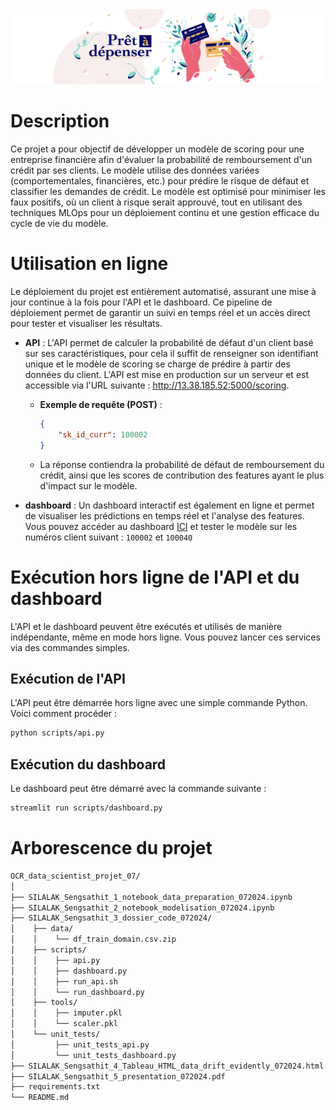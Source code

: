 <img src="https://raw.githubusercontent.com/Sengsathit/OCR_data_scientist_assets/main/header_pret_a_depenser.png" alt="Alternative text" />

# Description
Ce projet a pour objectif de développer un modèle de scoring pour une entreprise financière afin d'évaluer la probabilité de remboursement d'un crédit par ses clients. Le modèle utilise des données variées (comportementales, financières, etc.) pour prédire le risque de défaut et classifier les demandes de crédit. Le modèle est optimisé pour minimiser les faux positifs, où un client à risque serait approuvé, tout en utilisant des techniques MLOps pour un déploiement continu et une gestion efficace du cycle de vie du modèle.

# Utilisation en ligne

Le déploiement du projet est entièrement automatisé, assurant une mise à jour continue à la fois pour l'API et le dashboard. Ce pipeline de déploiement permet de garantir un suivi en temps réel et un accès direct pour tester et visualiser les résultats.

- **API** : L'API permet de calculer la probabilité de défaut d'un client basé sur ses caractéristiques, pour cela il suffit de renseigner son identifiant unique et le modèle de scoring se charge de prédire à partir des données du client.
L'API est mise en production sur un serveur et est accessible via l'URL suivante : http://13.38.185.52:5000/scoring.
    - **Exemple de requête (POST)** : 
      ```json
      {
          "sk_id_curr": 100002
      }
      ```
    - La réponse contiendra la probabilité de défaut de remboursement du crédit, ainsi que les scores de contribution des features ayant le plus d'impact sur le modèle.

- **dashboard** : Un dashboard interactif est également en ligne et permet de visualiser les prédictions en temps réel et l'analyse des features. Vous pouvez accéder au dashboard [ICI](http://13.38.185.52:8501) et tester le modèle sur les numéros client suivant : `100002` et `100040`

# Exécution hors ligne de l'API et du dashboard

L'API et le dashboard peuvent être exécutés et utilisés de manière indépendante, même en mode hors ligne. Vous pouvez lancer ces services via des commandes simples.

## Exécution de l'API

L'API peut être démarrée hors ligne avec une simple commande Python. Voici comment procéder :

```bash
python scripts/api.py
```

## Exécution du dashboard

Le dashboard peut être démarré avec la commande suivante :

```bash
streamlit run scripts/dashboard.py
```

# Arborescence du projet

```bash
OCR_data_scientist_projet_07/
│
├── SILALAK_Sengsathit_1_notebook_data_preparation_072024.ipynb           # Notebook pour l'analyse exploratoire et le feature engineering
├── SILALAK_Sengsathit_2_notebook_modelisation_072024.ipynb               # Notebook pour la modélisation et la sélection du meilleur modèle
├── SILALAK_Sengsathit_3_dossier_code_072024/                             # Dossier relatif à l'API de scoring et au dashboard
│    ├── data/                                                            # Dossier pour les datasets
│    │    └── df_train_domain.csv.zip                                     # Dataset pour simuler et évaluer un client par le modèle
│    ├── scripts/                                                         # Dossier des scripts de déploiement de l'API et du dashboard
│    │    ├── api.py                                                      # Script de l'API (Flask)
│    │    ├── dashboard.py                                                # Script du dashboard (Streamlit)
│    │    ├── run_api.sh                                                  # Script bash pour exécuter un instance de l'API sur le serveur
│    │    └── run_dashboard.py                                            # Script bash pour exécuter un instance du dashboard sur le serveur
│    ├── tools/                                                           # Dossier contenant divers outils de manipulation de données
│    │    ├── imputer.pkl                                                 # Imputer pour que les données de production soient ISO aux données d'entraînement
│    │    └── scaler.pkl                                                  # Scaler pour que les données de production soient ISO aux données d'entraînement
│    └── unit_tests/                                                      # Dossier des tests unitaires
│         ├── unit_tests_api.py                                           # Tests unitaires de l'API
│         └── unit_tests_dashboard.py                                     # Tests unitaires du dashboard
├── SILALAK_Sengsathit_4_Tableau_HTML_data_drift_evidently_072024.html    # Fichier de présentation des résultats de l'analyse du Data Drift
├── SILALAK_Sengsathit_5_presentation_072024.pdf                          # Slides de présentation de ce projet
├── requirements.txt                                                      # Fichier des dépendances
└── README.md                                                             # Ce fichier
```